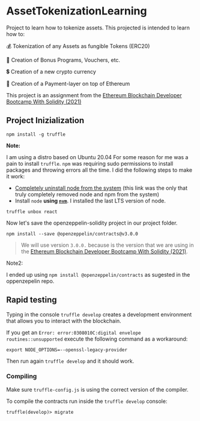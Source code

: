 # AssetTokenizationLearning

Project to learn how to tokenize assets. This projected is intended to learn how to:

💰 Tokenization of any Assets as fungible Tokens (ERC20)

🏦 Creation of Bonus Programs, Vouchers, etc.

💲 Creation of a new crypto currency

🧾 Creation of a Payment-layer on top of Ethereum

This project is an assignment from the [Ethereum Blockchain Developer Bootcamp With Solidity (2021)](https://www.udemy.com/course/blockchain-developer)


## Project Inizialization

```source
npm install -g truffle
```

**Note:**

I am using a distro based on Ubuntu 20.04 For some reason for me was a pain to install `truffle`. `npm` was requiring sudo permissions to install packages and throwing errors all the time. I did the following steps to make it work:

* [Completely uninstall node from the system](https://stackoverflow.com/questions/32426601/how-can-i-completely-uninstall-nodejs-npm-and-node-in-ubuntu) (this link was the only that truly completely removed node and npm from the system)
* Install `node` **using [`nvm`](https://linuxize.com/post/how-to-install-node-js-on-ubuntu-20-04/)**. I installed the last LTS version of node.


```source
truffle unbox react
```

Now let's save the openzeppelin-solidity project in our project folder.

```source
npm install --save @openzeppelin/contracts@v3.0.0
```

>We will use version `3.0.0.` because is the version that we are using in the [Ethereum Blockchain Developer Bootcamp With Solidity (2021)](https://www.udemy.com/course/blockchain-developer).

Note2:

I ended up using `npm install @openzeppelin/contracts` as sugested in the oppenzepelin repo.

## Rapid testing

Typing in the console `truffle develop` creates a development environment that allows you to interact with the blockchain.

If you get an `Error: error:0308010C:digital envelope routines::unsupported` execute the following command as a workaround:

```source
export NODE_OPTIONS=--openssl-legacy-provider
```

Then run again `truffle develop` and it should work.

### Compiling

Make sure `truffle-config.js` is using the correct version of the compiler.

To compile the contracts run inside the `truffle develop` console:

```source
truffle(develop)> migrate
```
